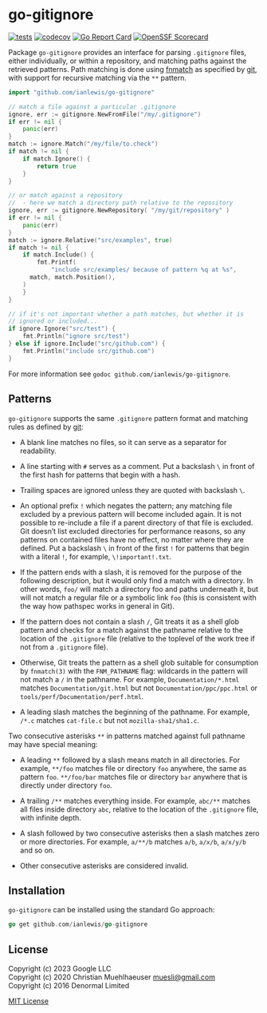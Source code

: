 # go-gitignore

[![tests](https://github.com/ianlewis/go-gitignore/actions/workflows/pre-submit.units.yml/badge.svg)](https://github.com/ianlewis/go-gitignore/actions/workflows/pre-submit.units.yml)
[![codecov](https://codecov.io/gh/ianlewis/go-gitignore/graph/badge.svg?token=DCWDZO1S23)](https://codecov.io/gh/ianlewis/go-gitignore)
[![Go Report Card](https://goreportcard.com/badge/github.com/ianlewis/go-gitignore)](https://goreportcard.com/report/github.com/ianlewis/go-gitignore)
[![OpenSSF Scorecard](https://api.securityscorecards.dev/projects/github.com/ianlewis/go-gitignore/badge)](https://api.securityscorecards.dev/projects/github.com/ianlewis/go-gitignore)

Package `go-gitignore` provides an interface for parsing `.gitignore` files,
either individually, or within a repository, and
matching paths against the retrieved patterns. Path matching is done using
[fnmatch](https://github.com/danwakefield/fnmatch) as specified by
[git](https://git-scm.com/docs/gitignore), with
support for recursive matching via the `**` pattern.

```go
import "github.com/ianlewis/go-gitignore"

// match a file against a particular .gitignore
ignore, err := gitignore.NewFromFile("/my/.gitignore")
if err != nil {
    panic(err)
}
match := ignore.Match("/my/file/to.check")
if match != nil {
    if match.Ignore() {
        return true
    }
}

// or match against a repository
//  - here we match a directory path relative to the repository
ignore, err := gitignore.NewRepository( "/my/git/repository" )
if err != nil {
    panic(err)
}
match := ignore.Relative("src/examples", true)
if match != nil {
    if match.Include() {
        fmt.Printf(
            "include src/examples/ because of pattern %q at %s",
      match, match.Position(),
    )
    }
}

// if it's not important whether a path matches, but whether it is
// ignored or included...
if ignore.Ignore("src/test") {
    fmt.Println("ignore src/test")
} else if ignore.Include("src/github.com") {
    fmt.Println("include src/github.com")
}
```

For more information see `godoc github.com/ianlewis/go-gitignore`.

## Patterns

`go-gitignore` supports the same `.gitignore` pattern format and matching rules as defined by [git](https://git-scm.com/docs/gitignore):

- A blank line matches no files, so it can serve as a separator for readability.

- A line starting with `#` serves as a comment. Put a backslash `\` in front of the first hash for patterns that begin with a hash.

- Trailing spaces are ignored unless they are quoted with backslash `\`.

- An optional prefix `!` which negates the pattern; any matching file excluded by a previous pattern will become included again. It is not possible to re-include a file if a parent directory of that file is excluded. Git doesn’t list excluded directories for performance reasons, so any patterns on contained files have no effect, no matter where they are defined. Put a backslash `\` in front of the first `!` for patterns that begin with a literal `!`, for example, `\!important!.txt`.

- If the pattern ends with a slash, it is removed for the purpose of the following description, but it would only find a match with a directory. In other words, `foo/` will match a directory foo and paths underneath it, but will not match a regular file or a symbolic link `foo` (this is consistent with the way how pathspec works in general in Git).

- If the pattern does not contain a slash `/`, Git treats it as a shell glob pattern and checks for a match against the pathname relative to the location of the `.gitignore` file (relative to the toplevel of the work tree if not from a `.gitignore` file).

- Otherwise, Git treats the pattern as a shell glob suitable for consumption by `fnmatch(3)` with the `FNM_PATHNAME` flag: wildcards in the pattern will not match a `/` in the pathname. For example, `Documentation/*.html` matches `Documentation/git.html` but not `Documentation/ppc/ppc.html` or `tools/perf/Documentation/perf.html`.

- A leading slash matches the beginning of the pathname. For example, `/*.c` matches `cat-file.c` but not `mozilla-sha1/sha1.c`.

Two consecutive asterisks `**` in patterns matched against full pathname may have special meaning:

- A leading `**` followed by a slash means match in all directories. For example, `**/foo` matches file or directory `foo` anywhere, the same as pattern `foo`. `**/foo/bar` matches file or directory `bar` anywhere that is directly under directory `foo`.

- A trailing `/**` matches everything inside. For example, `abc/**` matches all files inside directory `abc`, relative to the location of the `.gitignore` file, with infinite depth.

- A slash followed by two consecutive asterisks then a slash matches zero or more directories. For example, `a/**/b` matches `a/b`, `a/x/b`, `a/x/y/b` and so on.

- Other consecutive asterisks are considered invalid.

## Installation

`go-gitignore` can be installed using the standard Go approach:

```go
go get github.com/ianlewis/go-gitignore
```

## License

Copyright (c) 2023 Google LLC<br/>
Copyright (c) 2020 Christian Muehlhaeuser <muesli@gmail.com><br/>
Copyright (c) 2016 Denormal Limited

[MIT License](LICENSE)
